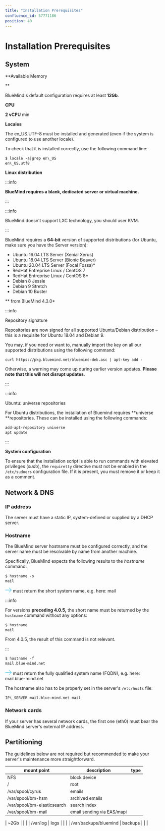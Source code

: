 ```yaml
---
title: "Installation Prerequisites"
confluence_id: 57771186
position: 40
---
```

# Installation Prerequisites


## System

**Available Memory


**

BlueMind's default configuration requires at least **12Gb**.

**CPU**

**2 vCPU** min

**Locales**

The en_US.UTF-8 must be installed and generated (even if the system is configured to use another locale).

To check that it is installed correctly, use the following command line:


```
$ locale -a|grep en\_US
en\_US.utf8
```


**Linux distribution**


:::info

**BlueMind requires a blank, dedicated server or virtual machine.**

:::


:::info

BlueMind doesn't support LXC technology, you should user KVM.

:::

BlueMind requires a **64-bit** version of supported distributions (for Ubuntu, make sure you have the Server version):

- Ubuntu 16.04 LTS Server (Xenial Xerus)
- Ubuntu 18.04 LTS Server (Bionic Beaver)
- Ubuntu 20.04 LTS Server (Focal Fossa)*
- RedHat Entreprise Linux / CentOS 7
- RedHat Entreprise Linux / CentOS 8*
- Debian 8 Jessie
- Debian 9 Stretch
- Debian 10 Buster


** from BlueMind 4.3.0*


:::info

Repository signature

Repositories are now signed for all supported Ubuntu/Debian distribution – this is a requisite for Ubuntu 18.04 and Debian 9.

You may, if you need or want to, manually import the key on all our supported distributions using the following command:


```
curl https://pkg.bluemind.net/bluemind-deb.asc | apt-key add -
```


Otherwise, a warning may come up during earlier version updates. **Please note that this will not disrupt updates**.

:::


:::info

Ubuntu: universe repositories

For Ubuntu distributions, the installation of Bluemind requires **universe **repositories. These can be installed using the following commands:


```
add-apt-repository universe
apt update
```


:::


**System configuration**

To ensure that the installation script is able to run commands with elevated privileges (*sudo*), the `requiretty` directive must not be enabled in the `/etc/sudoers` configuration file. If it is present, you must remove it or keep it as a comment.

## Network & DNS

### IP address

The server must have a static IP, system-defined or supplied by a DHCP server.

### Hostname

The BlueMind server hostname must be configured correctly, and the server name must be resolvable by name from another machine.

Specifically, BlueMind expects the following results to the *hostname* command:


```
$ hostname -s
mail
```


![](../attachments/57769989/69896490.png) must return the short system name, e.g. here: mail


:::info

For versions **preceding 4.0.5,** the short name must be returned by the `hostname` command without any options:


```
$ hostname
mail
```


From 4.0.5, the result of this command is not relevant.

:::


```
$ hostname -f
mail.blue-mind.net
```


![](../attachments/57769989/69896490.png) must return the fully qualified system name (FQDN), e.g. here: mail.blue-mind.net

The hostname also has to be properly set in the server's `/etc/hosts` file:


```
IP\_SERVER mail.blue-mind.net mail
```


### Network cards

If your server has several network cards, the first one (eth0) must bear the BlueMind server's external IP address.

## Partitioning

The guidelines below are not required but recommended to make your server's maintenance more straightforward.

| mount point | description | type |
| --- | --- | --- |
| NFS | block device |
| / | root |  |  |
| /var/spool/cyrus | emails |  |  |
| /var/spool/bm-hsm | archived emails |  |  |
| /var/spool/bm-elasticsearch | search index |  |  |
| /var/spool/bm-mail | email sending via EAS/mapi | 


 | ~2Gb |  |  |
| /var/log | logs |  |  |
| /var/backups/bluemind | backups |  |  |

